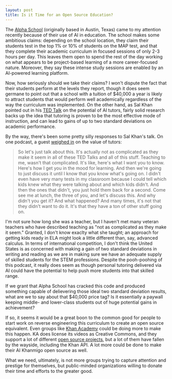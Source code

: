 ```yaml
---
layout: post
title: Is it Time for an Open Source Education?
---
```


The [Alpha School](https://alpha.school/) (originally based in Austin, Texas) came to my attention recently because of their use of AI in education. The school makes some ambitious claims: depending on the school location, they claim their students test in the top 1% or 10% of students on the MAP test, and that they complete their academic curriculum in focused sessions of only 2-3 hours per day. This leaves them open to spend the rest of the day working on what appears to be project-based learning of a more career-focused nature. Moreover, they say these intense study sessions are enabled by an AI-powered learning platform.

Now, how seriously should we take their claims? I won't dispute the fact that their students perform at the levels they report, though it does seem germane to point out that a school with a tuition of $40,000 a year is likely to attract students that would perform well academically regardless of the way the curriculum was implemented. On the other hand, as Sal Khan pointed out in his [TED Talk](https://youtu.be/hJP5GqnTrNo?si=Dl_qyJ8Urf4qPXFJ) on the potential of AI tutors, fairly solid research backs up the idea that tutoring is proven to be the most effective mode of instruction, and can lead to gains of up to two standard deviations on academic performance.

By the way, there's been some pretty silly responses to Sal Khan's talk. On one podcast, a guest [weighed in](https://www.buzzsprout.com/2126417/episodes/16174384-episode-45-billionaires-influencers-and-ed-tech-feat-adrienne-williams-november-18-2024) on the value of tutors:

>So let's just talk about this. It's actually not as complicated as they make it seem in all of these TED Talks and all of this stuff. Teaching to me, wasn't that complicated. It's like, here's what I want you to know. Here's how I get you in the mood for learning. And then we're going to just discuss it until I know that you know what's going on. I didn't even have very many tests in my classroom because I could tell which kids knew what they were talking about and which kids didn't. And then the ones that didn't, you just hold them back for a second. Come see me at lunch, the three of you, and let's discuss this. And why didn't you get it? And what happened? And many times, it's not that they didn't want to do it. It's that they have a ton of other stuff going on.

I'm not sure how long she was a teacher, but I haven't met many veteran teachers who have described teaching as "not as complicated as they make it seem." Granted, I don't know exaclty what she taught; an approach for getting kids ready in ELA might look a little different than, say, advanced calculus. In terms of international competition, I don't think the United States is as concerned with making a gain of two standard deviations in writing and reading as we are in making sure we have an adequate supply of skilled students for the STEM professions. Despite the pooh-poohing of this podcast, it really does seem as though personal tutoring delivered via AI could have the potential to help push more students into that skilled range.

If we grant that Alpha School has cracked this code and produced something capable of delievering those ideal two standard deviation results, what are we to say about that $40,000 price tag? Is it essentially a paywall keeping middle- and lower-class students out of huge potential gains in achievement? 

If so, it seems it would be a great boon to the common good for people to start work on reverse engineering this curriculum to create an open source equivalent. Even groups like [Khan Academy](https://www.khanacademy.org/) could be doing more to make this happen. KA does license its videos as Creative Commons, and they support a lot of different [open source projects](https://khan.github.io/), but a lot of them have fallen by the wayside, including the Khan API. A lot more could be done to make their AI Khanmigo open source as well. 

What we need, ultimately, is not more groups trying to capture attention and prestige for themselves, but public-minded organizations willing to donate their time and efforts to the greater good.
